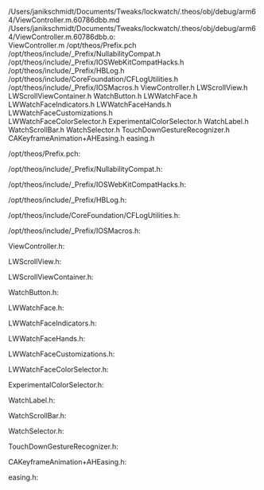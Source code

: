/Users/janikschmidt/Documents/Tweaks/lockwatch/.theos/obj/debug/arm64/ViewController.m.60786dbb.md /Users/janikschmidt/Documents/Tweaks/lockwatch/.theos/obj/debug/arm64/ViewController.m.60786dbb.o: \
  ViewController.m /opt/theos/Prefix.pch \
  /opt/theos/include/_Prefix/NullabilityCompat.h \
  /opt/theos/include/_Prefix/IOSWebKitCompatHacks.h \
  /opt/theos/include/_Prefix/HBLog.h \
  /opt/theos/include/CoreFoundation/CFLogUtilities.h \
  /opt/theos/include/_Prefix/IOSMacros.h ViewController.h LWScrollView.h \
  LWScrollViewContainer.h WatchButton.h LWWatchFace.h \
  LWWatchFaceIndicators.h LWWatchFaceHands.h LWWatchFaceCustomizations.h \
  LWWatchFaceColorSelector.h ExperimentalColorSelector.h WatchLabel.h \
  WatchScrollBar.h WatchSelector.h TouchDownGestureRecognizer.h \
  CAKeyframeAnimation+AHEasing.h easing.h

/opt/theos/Prefix.pch:

/opt/theos/include/_Prefix/NullabilityCompat.h:

/opt/theos/include/_Prefix/IOSWebKitCompatHacks.h:

/opt/theos/include/_Prefix/HBLog.h:

/opt/theos/include/CoreFoundation/CFLogUtilities.h:

/opt/theos/include/_Prefix/IOSMacros.h:

ViewController.h:

LWScrollView.h:

LWScrollViewContainer.h:

WatchButton.h:

LWWatchFace.h:

LWWatchFaceIndicators.h:

LWWatchFaceHands.h:

LWWatchFaceCustomizations.h:

LWWatchFaceColorSelector.h:

ExperimentalColorSelector.h:

WatchLabel.h:

WatchScrollBar.h:

WatchSelector.h:

TouchDownGestureRecognizer.h:

CAKeyframeAnimation+AHEasing.h:

easing.h:
